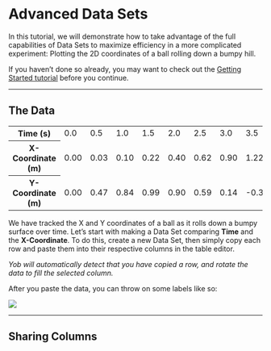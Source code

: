 # Advanced Data Sets
In this tutorial, we will demonstrate how to take advantage of the full capabilities of Data Sets to maximize efficiency in a more complicated experiment:  Plotting the 2D coordinates of a ball rolling down a bumpy hill.


If you haven’t done so already, you may want to check out the [Getting Started tutorial](../tutorials/getting_started.md) before you continue.


---
## The Data
<table>
	<tr>
		<th>Time (s)</th>
		<td>0.0</td>
		<td>0.5</td>
		<td>1.0</td>
		<td>1.5</td>
		<td>2.0</td>
		<td>2.5</td>
		<td>3.0</td>
		<td>3.5</td>
		<td>4.0</td>
		<td>4.5</td>
		<td>5.0</td>
		<td>5.5</td>
		<td>6.0</td>
</tr>
	<tr>
		<th>X-Coordinate (m)</th>
		<td>0.00</td>
		<td>0.03</td>
		<td>0.10</td>
		<td>0.22</td>
		<td>0.40</td>
		<td>0.62</td>
		<td>0.90</td>
		<td>1.22</td>
		<td>1.60</td>
		<td>2.02</td>
		<td>2.50</td>
		<td>3.02</td>
		<td>3.60</td>
</tr>
	<tr>
		<th>Y-Coordinate (m)</th>
		<td>0.00</td>
		<td>0.47</td>
		<td>0.84</td>
		<td>0.99</td>
		<td>0.90</td>
		<td>0.59</td>
		<td>0.14</td>
		<td>-0.35</td>
		<td>-0.75</td>
		<td>-0.97</td>
		<td>-0.95</td>
		<td>-0.70</td>
		<td>-0.27</td>
</tr>
</table>


We have tracked the X and Y coordinates of a ball as it rolls down a bumpy surface over time.  Let’s start with making a Data Set comparing **Time** and the **X-Coordinate**.  To do this, create a new Data Set, then simply copy each row and paste them into their respective columns in the table editor. 


_Yob will automatically detect that you have copied a row, and rotate the data to fill the selected column._


After you paste the data, you can throw on some labels like so:


<div class="centered"><img src="../../img/advanced_data_sets/x-coordinates.png"></div>


---
## Sharing Columns
